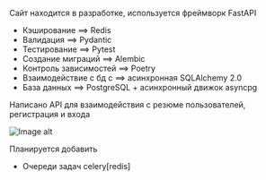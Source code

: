 Сайт находится в разработке, используется фреймворк FastAPI

- Кэширование ==> Redis
- Валидация ==> Pydantic
- Тестирование ==> Pytest
- Создание миграций ==> Alembic
- Контроль зависимостей ==> Poetry
- Взаимодействие с бд с ==> асинхронная SQLAlchemy 2.0
- База данных ==> PostgreSQL + асинхронный движок asyncpg

Написано API для взаимодействия с резюме пользователей, регистрация и входа

![Image alt](https://github.com/TetherOne/head_hunter/raw/master/photoes_for_github/img_3.png)

[//]: # (![Image alt]&#40;https://github.com/TetherOne/head_hunter/raw/master/photoes_for_github/img_2.png&#41;)

Планируется добавить
- Очереди задач celery[redis]
